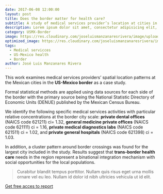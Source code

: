 ```yaml
---
date: 2017-06-08 12:00:00
layout: post
title: Does the border matter for health care?
subtitle: A study of medical services provider’s location at cities in the Mexican side of the border.
description: Lorem ipsum dolor sit amet, consectetur adipisicing elit, sed do eiusmod tempor incididunt ut labore et dolore magna aliqua.
category: USMX-Border
image: https://res.cloudinary.com/joseluismanzanaresrivera/image/upload/v1585515175/barbara-zandoval-AWJNryTcJFk-unsplash_iztcsr.jpg
optimized_image: https://res.cloudinary.com/joseluismanzanaresrivera/image/upload/v1585515175/barbara-zandoval-AWJNryTcJFk-unsplash_iztcsr.jpg
tags:
  - Medical servicces 
  - US-Mexico health
  - Border
author: José Luis Manzanares Rivera
---
```



This work examines medical services providers’ spatial location patterns at the Mexican cities in the **US-Mexico border** as a case study. 

Formal statistical methods are applied using data sources for each side of the border with the primary source being the National Statistic Directory of Economic Units (DENUE) published by the Mexican Census Bureau. 

We identify the following specific medical services activities with particular relative concentrations at the border city scale: **private dental offices** (NAICS code 621211) ci= 1.32, **general medicine private offices** (NAICS code 621111) ci = 1.16, **private medical diagnostics labs** (NAICS code 621511) ci = 1.02, and **private general hospitals** (NAICS code 621398) ci = 1.03. 

In addition, a cluster pattern around border crossings was found for the largest city included in the study. Results suggest that **trans-border health care** needs in the region represent a binational integration mechanism with social opportunities for the local populations.

> Curabitur blandit tempus porttitor. Nullam quis risus eget urna mollis ornare vel eu leo. Nullam id dolor id nibh ultricies vehicula ut id elit.


[Get free acces to report](http://www.scielo.org.mx/pdf/estfro/v18n36/2395-9134-estfro-18-36-00151-es.pdf)

